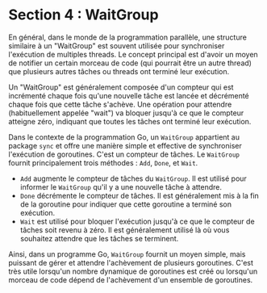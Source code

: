 # Section 4 : WaitGroup

En général, dans le monde de la programmation parallèle, une structure similaire à un "WaitGroup" est souvent utilisée
pour synchroniser l'exécution de multiples threads. Le concept principal est d'avoir un moyen de notifier un certain
morceau de code (qui pourrait être un autre thread) que plusieurs autres tâches ou threads ont terminé leur exécution.

Un "WaitGroup" est généralement composée d'un compteur qui est incrémenté chaque fois qu'une nouvelle tâche est lancée
et décrémenté chaque fois que cette tâche s'achève. Une opération pour attendre (habituellement appelée "wait") va
bloquer jusqu'à ce que le compteur atteigne zéro, indiquant que toutes les tâches ont terminé leur exécution.

Dans le contexte de la programmation Go, un `WaitGroup` appartient au package `sync` et offre une manière simple et
effective de synchroniser l'exécution de goroutines. C'est un compteur de tâches. Le `WaitGroup` fournit principalement
trois méthodes : `Add`, `Done`, et `Wait`.

- `Add` augmente le compteur de tâches du `WaitGroup`. Il est utilisé pour informer le `WaitGroup` qu'il y a une
  nouvelle tâche à attendre.
- `Done` décrémente le compteur de tâches. Il est généralement mis à la fin de la goroutine pour indiquer que cette
  goroutine a terminé son exécution.
- `Wait` est utilisé pour bloquer l'exécution jusqu'à ce que le compteur de tâches soit revenu à zéro. Il est
  généralement utilisé là où vous souhaitez attendre que les tâches se terminent.

Ainsi, dans un programme Go, `WaitGroup` fournit un moyen simple, mais puissant de gérer et attendre l'achèvement de
plusieurs goroutines. C'est très utile lorsqu'un nombre dynamique de goroutines est créé ou lorsqu'un morceau de code
dépend de l'achèvement d'un ensemble de goroutines.